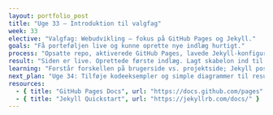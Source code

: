 ```yaml
---
layout: portfolio_post
title: "Uge 33 – Introduktion til valgfag"
week: 33
elective: "Valgfag: Webudvikling – fokus på GitHub Pages og Jekyll."
goals: "Få porteføljen live og kunne oprette nye indlæg hurtigt."
process: "Opsatte repo, aktiverede GitHub Pages, lavede Jekyll-konfiguration, byggede layouts."
result: "Siden er live. Oprettede første indlæg. Lagt skabelon ind til kommende uger."
learning: "Forstår forskellen på brugerside vs. projektside; Jekyll poster-løkke giver automatiske lister."
next_plan: "Uge 34: Tilføje kodeeksempler og simple diagrammer til resultat-sektionen."
resources:
  - { title: "GitHub Pages Docs", url: "https://docs.github.com/pages" }
  - { title: "Jekyll Quickstart", url: "https://jekyllrb.com/docs/" }
---
```


<!-- Valgfrit: Hvis du vil have ekstra fritekst eller billeder under felterne, kan du skrive det her. -->
